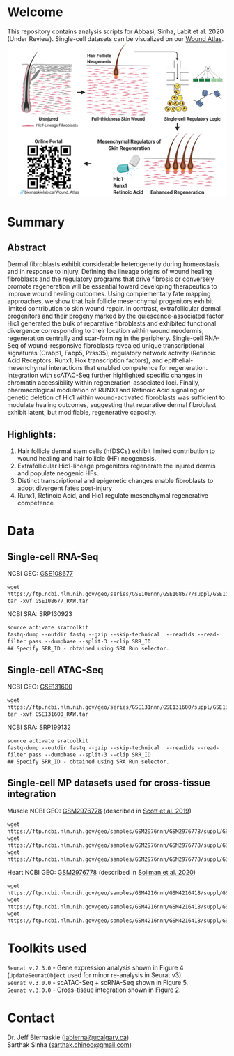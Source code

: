 # Welcome
This repository contains analysis scripts for Abbasi, Sinha, Labit et al. 2020 (Under Review). Single-cell datasets can be visualized on our [Wound Atlas](http://www.biernaskielab.ca/wound_atlas/).
![](images/2.%20Graphical%20Abstract.jpeg)

# Summary

## Abstract
Dermal fibroblasts exhibit considerable heterogeneity during homeostasis and in response to injury. Defining the lineage origins of wound healing fibroblasts and the regulatory programs that drive fibrosis or conversely promote regeneration will be essential toward developing therapeutics to improve wound healing outcomes. Using complementary fate mapping approaches, we show that hair follicle mesenchymal progenitors exhibit limited contribution to skin wound repair.  In contrast, extrafollicular dermal progenitors and their progeny marked by the quiescence-associated factor Hic1 generated the bulk of reparative fibroblasts and exhibited functional divergence corresponding to their location within wound neodermis; regeneration centrally and scar-forming in the periphery. Single-cell RNA-Seq of wound-responsive fibroblasts revealed unique transcriptional signatures (Crabp1, Fabp5, Prss35), regulatory network activity (Retinoic Acid Receptors, Runx1, Hox transcription factors), and epithelial-mesenchymal interactions that enabled competence for regeneration. Integration with scATAC-Seq further highlighted specific changes in chromatin accessibility within regeneration-associated loci. Finally, pharmacological modulation of RUNX1 and Retinoic Acid signaling or genetic deletion of Hic1 within wound-activated fibroblasts was sufficient to modulate healing outcomes, suggesting that reparative dermal fibroblast exhibit latent, but modifiable, regenerative capacity.

## Highlights:
1. Hair follicle dermal stem cells (hfDSCs) exhibit limited contribution to wound healing and hair follicle (HF) neogenesis.
2. Extrafollicular Hic1-lineage progenitors regenerate the injured dermis and populate neogenic HFs.
3. Distinct transcriptional and epigenetic changes enable fibroblasts to adopt divergent fates post-injury
4. Runx1, Retinoic Acid, and Hic1 regulate mesenchymal regenerative competence

# Data

## Single-cell RNA-Seq
NCBI GEO: [GSE108677](https://www.ncbi.nlm.nih.gov/geo/query/acc.cgi?acc=GSE108677) <br/>
```
wget https://ftp.ncbi.nlm.nih.gov/geo/series/GSE108nnn/GSE108677/suppl/GSE108677_RAW.tar
tar -xvf GSE108677_RAW.tar
```
NCBI SRA: SRP130923 <br/>
```
source activate sratoolkit
fastq-dump --outdir fastq --gzip --skip-technical  --readids --read-filter pass --dumpbase --split-3 --clip SRR_ID
## Specify SRR_ID - obtained using SRA Run selector.
```

## Single-cell ATAC-Seq
NCBI GEO: [GSE131600](https://www.ncbi.nlm.nih.gov/geo/query/acc.cgi?acc=GSE131600) <br/>
```
wget https://ftp.ncbi.nlm.nih.gov/geo/series/GSE131nnn/GSE131600/suppl/GSE131600_RAW.tar
tar -xvf GSE131600_RAW.tar
```
NCBI SRA: SRP199132 <br/>
```
source activate sratoolkit
fastq-dump --outdir fastq --gzip --skip-technical  --readids --read-filter pass --dumpbase --split-3 --clip SRR_ID
## Specify SRR_ID - obtained using SRA Run selector.
```

## Single-cell MP datasets used for cross-tissue integration
Muscle NCBI GEO: [GSM2976778](https://www.ncbi.nlm.nih.gov/geo/query/acc.cgi?acc=GSM2976778) (described in [Scott et al. 2019](https://www.ncbi.nlm.nih.gov/pubmed/31809738))<br/>
```
wget https://ftp.ncbi.nlm.nih.gov/geo/samples/GSM2976nnn/GSM2976778/suppl/GSM2976778_qsnt_barcodes.tsv.gz
wget https://ftp.ncbi.nlm.nih.gov/geo/samples/GSM2976nnn/GSM2976778/suppl/GSM2976778_qsnt_genes.tsv.gz
wget https://ftp.ncbi.nlm.nih.gov/geo/samples/GSM2976nnn/GSM2976778/suppl/GSM2976778_qsnt_matrix.mtx.gz
```
Heart NCBI GEO: [GSM2976778](https://www.ncbi.nlm.nih.gov/geo/query/acc.cgi?acc=GSM2976778) (described in [Soliman et al. 2020](https://www.ncbi.nlm.nih.gov/pubmed/31978365))<br/>
```
wget https://ftp.ncbi.nlm.nih.gov/geo/samples/GSM4216nnn/GSM4216418/suppl/GSM4216418_Hic1tdTomato_undamaged_barcodes.tsv.gz
wget https://ftp.ncbi.nlm.nih.gov/geo/samples/GSM4216nnn/GSM4216418/suppl/GSM4216418_Hic1tdTomato_undamaged_genes.tsv.gz
wget https://ftp.ncbi.nlm.nih.gov/geo/samples/GSM4216nnn/GSM4216418/suppl/GSM4216418_Hic1tdTomato_undamaged_matrix.mtx.gz
```

# Toolkits used
`Seurat v.2.3.0` - Gene expression analysis shown in Figure 4 (`UpdateSeuratObject` used for minor re-analysis in Seurat v3). <br/>
`Seurat v.3.0.0` - scATAC-Seq + scRNA-Seq shown in Figure 5. <br/>
`Seurat v.3.0.0` - Cross-tissue integration shown in Figure 2. <br/>

# Contact
Dr. Jeff Biernaskie (jabierna@ucalgary.ca)<br/>
Sarthak Sinha (sarthak.chinoo@gmail.com)
